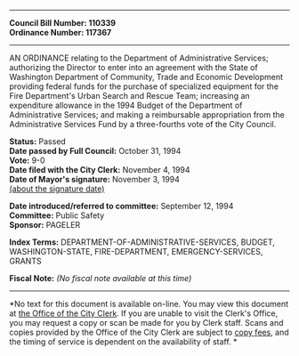 * * * * *  
  
**Council Bill Number: [](#h0)[](#h2)110339**   
**Ordinance Number: 117367**  
  
* * * * *  
  
AN ORDINANCE relating to the Department of Administrative Services; authorizing the Director to enter into an agreement with the State of Washington Department of Community, Trade and Economic Development providing federal funds for the purchase of specialized equipment for the Fire Department's Urban Search and Rescue Team; increasing an expenditure allowance in the 1994 Budget of the Department of Administrative Services; and making a reimbursable appropriation from the Administrative Services Fund by a three-fourths vote of the City Council.  
  
**Status:** Passed   
**Date passed by Full Council:** October 31, 1994   
**Vote:** 9-0   
**Date filed with the City Clerk:** November 4, 1994   
**Date of Mayor's signature:** November 3, 1994   
[(about the signature date)](/~public/approvaldate.htm)   
  
  
**Date introduced/referred to committee:** September 12, 1994   
**Committee:** Public Safety   
**Sponsor:** PAGELER   
  
**Index Terms:** DEPARTMENT-OF-ADMINISTRATIVE-SERVICES, BUDGET, WASHINGTON-STATE, FIRE-DEPARTMENT, EMERGENCY-SERVICES, GRANTS  
  
**Fiscal Note:** *(No fiscal note available at this time)*  
  
* * * * *  
  
*No text for this document is available on-line. You may view this document at [the Office of the City Clerk](http://www.seattle.gov/leg/clerk/contactUs.htm). If you are unable to visit the Clerk's Office, you may request a copy or scan be made for you by Clerk staff. Scans and copies provided by the Office of the City Clerk are subject to [copy fees](http://clerk.seattle.gov/~public/clerkfees.htm), and the timing of service is dependent on the availability of staff. *  
  
  
